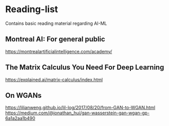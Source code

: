# Reading-list
Contains basic reading material regarding AI-ML

## Montreal AI: For general public
https://montrealartificialintelligence.com/academy/

## The Matrix Calculus You Need For Deep Learning
https://explained.ai/matrix-calculus/index.html

## On WGANs
https://lilianweng.github.io/lil-log/2017/08/20/from-GAN-to-WGAN.html
https://medium.com/@jonathan_hui/gan-wasserstein-gan-wgan-gp-6a1a2aa1b490
